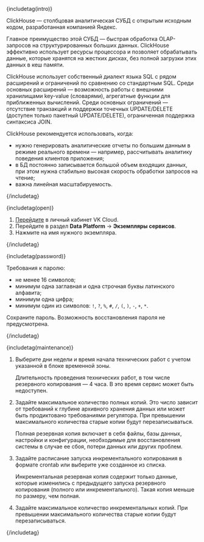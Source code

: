 {includetag(intro)}

ClickHouse — столбцовая аналитическая СУБД с открытым исходным кодом, разработанная компанией Яндекс.

Главное преимущество этой СУБД — быстрая обработка OLAP-запросов на структурированных больших данных. ClickHouse эффективно использует ресурсы процессора и позволяет обрабатывать данные, которые хранятся на жестких дисках, без полной загрузки этих данных в кеш памяти.

ClickHouse использует собственный диалект языка SQL с рядом расширений и ограничений по сравнению со стандартным SQL. Среди основных расширений — возможность работы с внешними хранилищами key-value (словарями), агрегатные функции для приближенных вычислений. Среди основных ограничений — отсутствие транзакций и поддержки точечных UPDATE/DELETE (доступен только пакетный UPDATE/DELETE), ограниченная поддержка синтаксиса JOIN.

ClickHouse рекомендуется использовать, когда:

- нужно генерировать аналитические отчеты по большим данным в режиме реального времени — например, рассчитывать аналитику поведения клиентов приложения;
- в БД постоянно записывается большой объем входящих данных, при этом нужна стабильно высокая скорость обработки запросов на чтение;
- важна линейная масштабируемость.

{/includetag}

{includetag(open)}

1. [Перейдите](https://msk.cloud.vk.com/app/) в личный кабинет VK Cloud.
1. Перейдите в раздел **Data Platform** → **Экземпляры сервисов**.
1. Нажмите на имя нужного экземпляра.

{/includetag}

{includetag(password)}

Требования к паролю:

- не менее 16 символов;
- минимум одна заглавная и одна строчная буквы латинского алфавита;
- минимум одна цифра;
- минимум один из символов: `!`, `?`, `%`, `#`, `/`, `(`, `)`, `-`, `+`, `*`.

<warn>

Сохраните пароль. Возможность восстановления пароля не предусмотрена.

</warn>

{/includetag}

{includetag(maintenance)}

1. Выберите дни недели и время начала технических работ с учетом указанной в блоке временной зоны.

    Длительность проведения технических работ, в том числе резервного копирования — 4 часа. В это время сервис может быть недоступен.

1. Задайте максимальное количество полных копий. Это число зависит от требований к глубине архивного хранения данных или может быть продиктовано требованиями регулятора. При превышении максимального количества старые копии будут перезаписываться.

    Полная резервная копия включает в себя файлы, базы данных, настройки и конфигурации, необходимые для восстановления системы в случае ее сбоя, потери данных или других проблем.

1. Задайте расписание запуска инкрементального копирования в формате crontab или выберите уже созданное из списка.

    Инкрементальная резервная копия содержит только данные, которые изменились с предыдущего запуска резервного копирования (полного или инкрементального). Такая копия меньше по размеру, чем полная.

1. Задайте максимальное количество инкрементальных копий. При превышении максимального количества старые копии будут перезаписываться.

{/includetag}
